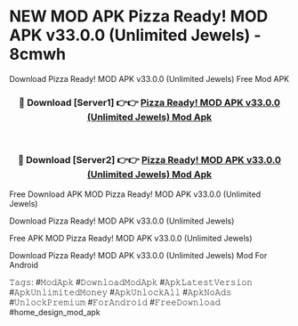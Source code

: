 # NEW MOD APK Pizza Ready! MOD APK v33.0.0 (Unlimited Jewels) - 8cmwh
Download Pizza Ready! MOD APK v33.0.0 (Unlimited Jewels) Free Mod APK

<div align="center">
<h3>🔴 Download [Server1] 👉👉 <a href="https://apk-comot.site?title=Pizza_Ready!_MOD_APK_v33.0.0_(Unlimited_Jewels)">Pizza Ready! MOD APK v33.0.0 (Unlimited Jewels) Mod Apk</a></h3><br>

<h3>🔴 Download [Server2] 👉👉 <a href="https://apk-comot.site?title=Pizza_Ready!_MOD_APK_v33.0.0_(Unlimited_Jewels)">Pizza Ready! MOD APK v33.0.0 (Unlimited Jewels) Mod Apk</a></h3>
</div>


Free Download APK MOD Pizza Ready! MOD APK v33.0.0 (Unlimited Jewels)

Download Pizza Ready! MOD APK v33.0.0 (Unlimited Jewels) 

Free APK MOD Pizza Ready! MOD APK v33.0.0 (Unlimited Jewels) 

Download Pizza Ready! MOD APK v33.0.0 (Unlimited Jewels) Mod For Android

𝚃𝚊𝚐𝚜: #𝙼𝚘𝚍𝙰𝚙𝚔 #𝙳𝚘𝚠𝚗𝚕𝚘𝚊𝚍𝙼𝚘𝚍𝙰𝚙𝚔 #𝙰𝚙𝚔𝙻𝚊𝚝𝚎𝚜𝚝𝚅𝚎𝚛𝚜𝚒𝚘𝚗 #𝙰𝚙𝚔𝚄𝚗𝚕𝚒𝚖𝚒𝚝𝚎𝚍𝙼𝚘𝚗𝚎𝚢 #𝙰𝚙𝚔𝚄𝚗𝚕𝚘𝚌𝚔𝙰𝚕𝚕 #𝙰𝚙𝚔𝙽𝚘𝙰𝚍𝚜 #𝚄𝚗𝚕𝚘𝚌𝚔𝙿𝚛𝚎𝚖𝚒𝚞𝚖 #𝙵𝚘𝚛𝙰𝚗𝚍𝚛𝚘𝚒𝚍 #𝙵𝚛𝚎𝚎𝙳𝚘𝚠𝚗𝚕𝚘𝚊𝚍 #home_design_mod_apk